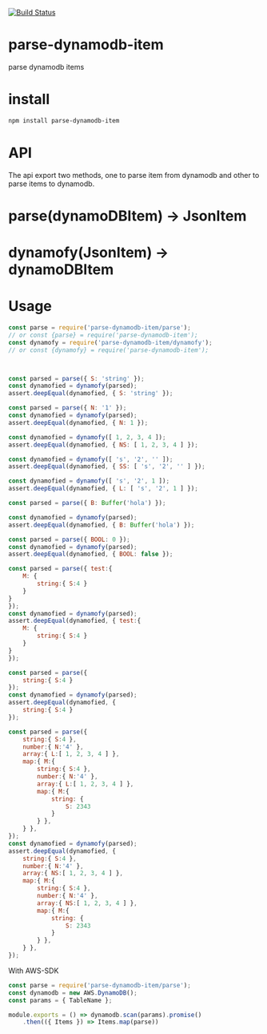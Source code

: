 [![Build Status](https://travis-ci.org/big-math-solutions/parse-dynamodb-item.svg?branch=master)](https://travis-ci.org/big-math-solutions/parse-dynamodb-item)

# parse-dynamodb-item
parse dynamodb items

# install

```bash
npm install parse-dynamodb-item
```
# API

The api export two methods, one to parse item from dynamodb and other to parse items to dynamodb.

# parse(dynamoDBItem) -> JsonItem

# dynamofy(JsonItem) ->  dynamoDBItem

# Usage
```js
const parse = require('parse-dynamodb-item/parse');
// or const {parse} = require('parse-dynamodb-item');
const dynamofy = require('parse-dynamodb-item/dynamofy');
// or const {dynamofy} = require('parse-dynamodb-item');



const parsed = parse({ S: 'string' });
const dynamofied = dynamofy(parsed);
assert.deepEqual(dynamofied, { S: 'string' });

const parsed = parse({ N: '1' });
const dynamofied = dynamofy(parsed);
assert.deepEqual(dynamofied, { N: 1 });

const dynamofied = dynamofy([ 1, 2, 3, 4 ]);
assert.deepEqual(dynamofied, { NS: [ 1, 2, 3, 4 ] });

const dynamofied = dynamofy([ 's', '2', '' ]);
assert.deepEqual(dynamofied, { SS: [ 's', '2', '' ] });

const dynamofied = dynamofy([ 's', '2', 1 ]);
assert.deepEqual(dynamofied, { L: [ 's', '2', 1 ] });

const parsed = parse({ B: Buffer('hola') });

const dynamofied = dynamofy(parsed);
assert.deepEqual(dynamofied, { B: Buffer('hola') });

const parsed = parse({ BOOL: 0 });
const dynamofied = dynamofy(parsed);
assert.deepEqual(dynamofied, { BOOL: false });

const parsed = parse({ test:{
    M: {
        string:{ S:4 }
    }
}
});
const dynamofied = dynamofy(parsed);
assert.deepEqual(dynamofied, { test:{
    M: {
        string:{ S:4 }
    }
}
});

const parsed = parse({
    string:{ S:4 }
});
const dynamofied = dynamofy(parsed);
assert.deepEqual(dynamofied, {
    string:{ S:4 }
});

const parsed = parse({
    string:{ S:4 },
    number:{ N:'4' },
    array:{ L:[ 1, 2, 3, 4 ] },
    map:{ M:{
        string:{ S:4 },
        number:{ N:'4' },
        array:{ L:[ 1, 2, 3, 4 ] },
        map:{ M:{
            string: {
                S: 2343
            }
        } },
    } },
});
const dynamofied = dynamofy(parsed);
assert.deepEqual(dynamofied, {
    string:{ S:4 },
    number:{ N:'4' },
    array:{ NS:[ 1, 2, 3, 4 ] },
    map:{ M:{
        string:{ S:4 },
        number:{ N:'4' },
        array:{ NS:[ 1, 2, 3, 4 ] },
        map:{ M:{
            string: {
                S: 2343
            }
        } },
    } },
});

```




With AWS-SDK

```js
const parse = require('parse-dynamodb-item/parse');
const dynamodb = new AWS.DynamoDB();
const params = { TableName };

module.exports = () => dynamodb.scan(params).promise()
    .then(({ Items }) => Items.map(parse))
```
